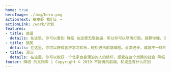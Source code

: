 ```yaml
---
home: true
heroImage: ./img/hero.png
actionText: 皮皮虾 我们走 →
actionLink: /work/计划
features:
- title: 装逼
  details: 在这里，你可以看到 降临 在这里无限装逼，所以你可以尽情打脸。就算你懂，没关系，打了脸再说~
- title: 搞笑
  details: 在这里，你可以获得各种学习欢乐，轻松进击前端编程。点滴进步，成就不一样的你。
- title: 深沉
  details: 在这里，你可以收获一个北京自身漂泊的人的情怀，感受在这个烦躁的社会 降临 如何安身立命。
footer: 降临 的文档库 | Copyright © 2019 不折腾的前端，和咸鱼有什么区别
---
```

